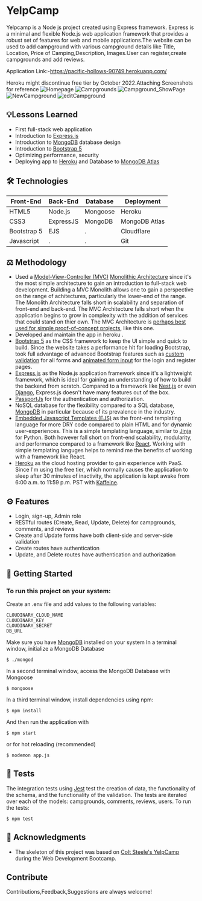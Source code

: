 # YelpCamp
Yelpcamp is a Node js project created using Express framework. Express is a minimal and flexible Node.js web application framework that provides a robust set of features for web and mobile applications.The website can be used to add campground with 
various campground details like Title, Location, Price of Camping,Description, Images.User can register,create campgrounds and add reviews.

Application Link:-https://pacific-hollows-90749.herokuapp.com/

Heroku might discontinue free tier by October 2022.Attaching Screenshots for reference
![Homepage](https://user-images.githubusercontent.com/85514305/188799913-601d4e9d-cfbb-4193-8ab8-3fa5685c5b97.png)
![Campgrounds](https://user-images.githubusercontent.com/85514305/188799956-c1924b48-f6c5-41e7-88e6-aeed9b8f20c2.png)
![Campground_ShowPage](https://user-images.githubusercontent.com/85514305/188800202-4d6d9998-00c3-4f71-8a56-870f813e8991.png)
![NewCampground](https://user-images.githubusercontent.com/85514305/188800241-7ec2e9ef-f08e-4310-bb14-1e1389e2781d.png)
![editCampground](https://user-images.githubusercontent.com/85514305/188800071-d90d5608-3320-4925-a054-46e6ce834a4e.png)

## 💡Lessons Learned
-	First full-stack web application
-	Introduction to [Express.js](https://expressjs.com/)
-	Introduction to [MongoDB](https://www.mongodb.com/) database design
-	Introduction to [Bootstrap 5](https://getbootstrap.com/)
-	Optimizing performance, security
-	Deploying app to [Heroku](https://www.heroku.com/) and Database to [MongoDB Atlas](https://www.mongodb.com/cloud/atlas)

## 🛠 Technologies
|Front-End	|Back-End	|Database	|Deployment		|
| ------- 	| ------ 	| ------ 	| --------		|
|HTML5	 	|Node.js 	|Mongoose	|Heroku	  		|
|CSS3	 	|ExpressJS	|MongoDB	|MongoDB Atlas	|
|Bootstrap 5	|EJS	  	|.		    |Cloudflare		|
|Javascript	|.		  	|.		    |Git	      	|

## ⚖️ Methodology
-	Used a [Model-View-Controller (MVC)](https://martinfowler.com/eaaDev/uiArchs.html#ModelViewController) [Monolithic Architecture](https://www.youtube.com/watch?v=qYhRvH9tJKw) since it's the most simple architecture to gain an introduction to full-stack web development. Building a MVC Monolith allows one to gain a perspective on the range of achitectures, particularly the lower-end of the range. The Monolith Architecture falls short in scalability and separation of front-end and back-end. The MVC Architecture falls short when the application begins to grow in complexity with the addition of services that could stand on thier own. The MVC Architecture is [perhaps best used for simple proof-of-concept projects](https://www.youtube.com/watch?v=rckfN7xFig0), like this one.
-	Developed and maintain the app in heroku .
-	[Bootstrap 5](https://getbootstrap.com/) as the CSS framework to keep the UI simple and quick to build. Since the website takes a performance hit for loading Bootstrap, took full advantage of advanced Bootstrap features such as [custom validation](https://getbootstrap.com/docs/5.0/forms/validation/) for all forms and [animated form input](https://getbootstrap.com/docs/4.0/examples/floating-labels/) for the login and register pages.
-	[Express.js](https://expressjs.com/) as the Node.js application framework since it's a lightweight framework, which is ideal for gaining an understanding of how to build the backend from scratch. Compared to a framework like [Nest.js](https://nestjs.com/) or even [Django](https://www.djangoproject.com/), Express.js doesn't have many features out of the box.
-	[PassportJs](https://github.com/jaredhanson/passport) for the authentication and authorization.
-	NoSQL database for the flexibility compared to a SQL database, [MongoDB](https://www.mongodb.com/) in particular because of its prevalence in the industry.
-	[Embedded Javascript Templates (EJS)](https://ejs.co/) as the front-end templating language for more DRY code compared to plain HTML and for dynamic user-experiences. This is a simple templating language, similar to [Jinja](https://jinja.palletsprojects.com/en/3.0.x/) for Python. Both however fall short on front-end scalability, modularity, and performance compared to a framework like [React](https://reactjs.org/). Working with simple templating languges helps to remind me the benefits of working with a framework like React.
-	[Heroku](https://www.heroku.com/) as the cloud hosting provider to gain experience with PaaS. Since I'm using the free tier, which normally causes the application to sleep after 30 minutes of inactivity, the application is kept awake from 6:00 a.m. to 11:59 p.m. PST with [Kaffeine](https://kaffeine.herokuapp.com/).

## ⚙️ Features
-	Login, sign-up, Admin role
-	RESTful routes (Create, Read, Update, Delete) for campgrounds, comments, and reviews
-	Create and Update forms have both client-side and server-side validation
-	Create routes have authentication
-	Update, and Delete routes have authentication and authorization



## 🚀 Getting Started
### To run this project on your system:
Create an .env file and add values to the following variables:
```
CLOUDINARY_CLOUD_NAME
CLOUDINARY_KEY
CLOUDINARY_SECRET
DB_URL
```
Make sure you have [MongoDB](https://docs.mongodb.com/manual/installation/) installed on your system
In a terminal window, initialize a MongoDB Database 
```
$ ./mongod
```
In a second terminal window, access the MongoDB Database with Mongoose
```
$ mongoose
```
In a third terminal window, install dependencies using npm:

```
$ npm install
```
And then run the application with
```
$ npm start
```
or for hot reloading (recommended)
```
$ nodemon app.js
```

## 📐 Tests
The integration tests using [Jest](https://jestjs.io/) test the creation of data, the functionality of the schema, and the functionality of the validation. The tests are iterated over each of the models: campgrounds, comments, reviews, users.
To run the tests:
```
$ npm test
```

## 📣 Acknowledgments
-	The skeleton of this project was based on [Colt Steele's YelpCamp](https://github.com/Colt/yelp-camp-refactored) during the Web Development Bootcamp.

## Contribute 

Contributions,Feedback,Suggestions are always welcome!
